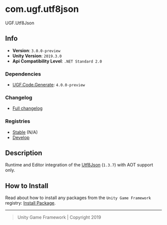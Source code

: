 # com.ugf.utf8json

UGF.Utf8Json

## Info

- **Version**: `3.0.0-preview`
- **Unity Version**: `2019.3.0`
- **Api Compatibility Level**: `.NET Standard 2.0`

### Dependencies

- [UGF.Code.Generate](https://github.com/unity-game-framework/ugf-code-generate): `4.0.0-preview`

### Changelog

- [Full changelog][1]

### Registries

- [Stable][2] (N/A)
- [Develop][3]

## Description

Runtime and Editor integration of the [Utf8Json](https://github.com/neuecc/Utf8Json) (`1.3.7`) with AOT support only.

## How to Install

Read about how to install any packages from the `Unity Game Framework` registry: [Install Package][4].

---
> Unity Game Framework | Copyright 2019

[1]: changelog.md
[2]: https://bintray.com/unity-game-framework/stable/com.ugf.utf8json
[3]: https://bintray.com/unity-game-framework/dev/com.ugf.utf8json
[4]: https://github.com/unity-game-framework/ugf-documentation/wiki/Install-Package
